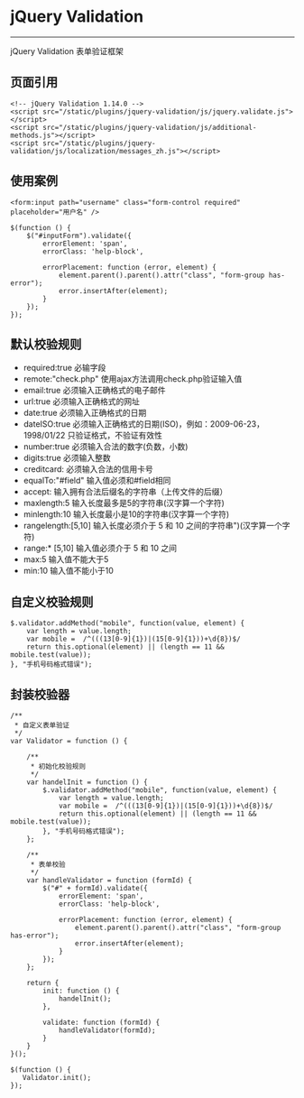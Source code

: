 # jQuery Validation

---

jQuery Validation 表单验证框架

## 页面引用

```
<!-- jQuery Validation 1.14.0 -->
<script src="/static/plugins/jquery-validation/js/jquery.validate.js"></script>
<script src="/static/plugins/jquery-validation/js/additional-methods.js"></script>
<script src="/static/plugins/jquery-validation/js/localization/messages_zh.js"></script>
```

## 使用案例

```
<form:input path="username" class="form-control required" placeholder="用户名" />

$(function () {
    $("#inputForm").validate({
        errorElement: 'span',
        errorClass: 'help-block',

        errorPlacement: function (error, element) {
            element.parent().parent().attr("class", "form-group has-error");
            error.insertAfter(element);
        }
    });
});
```

## 默认校验规则

* required:true 必输字段
* remote:"check.php" 使用ajax方法调用check.php验证输入值
* email:true 必须输入正确格式的电子邮件
* url:true 必须输入正确格式的网址
* date:true 必须输入正确格式的日期
* dateISO:true 必须输入正确格式的日期(ISO)，例如：2009-06-23，1998/01/22 只验证格式，不验证有效性
* number:true 必须输入合法的数字(负数，小数)
* digits:true 必须输入整数
* creditcard: 必须输入合法的信用卡号
* equalTo:"#field" 输入值必须和#field相同
* accept: 输入拥有合法后缀名的字符串（上传文件的后缀）
* maxlength:5 输入长度最多是5的字符串(汉字算一个字符)
* minlength:10 输入长度最小是10的字符串(汉字算一个字符)
* rangelength:[5,10] 输入长度必须介于 5 和 10 之间的字符串")(汉字算一个字符)
* range:* [5,10] 输入值必须介于 5 和 10 之间
* max:5 输入值不能大于5
* min:10 输入值不能小于10

## 自定义校验规则

```
$.validator.addMethod("mobile", function(value, element) {
    var length = value.length;
    var mobile =  /^(((13[0-9]{1})|(15[0-9]{1}))+\d{8})$/
    return this.optional(element) || (length == 11 && mobile.test(value));
}, "手机号码格式错误");
```

## 封装校验器

```
/**
 * 自定义表单验证
 */
var Validator = function () {

    /**
     * 初始化校验规则
     */
    var handelInit = function () {
        $.validator.addMethod("mobile", function(value, element) {
            var length = value.length;
            var mobile =  /^(((13[0-9]{1})|(15[0-9]{1}))+\d{8})$/
            return this.optional(element) || (length == 11 && mobile.test(value));
        }, "手机号码格式错误");
    };

    /**
     * 表单校验
     */
    var handleValidator = function (formId) {
        $("#" + formId).validate({
            errorElement: 'span',
            errorClass: 'help-block',

            errorPlacement: function (error, element) {
                element.parent().parent().attr("class", "form-group has-error");
                error.insertAfter(element);
            }
        });
    };

    return {
        init: function () {
            handelInit();
        },

        validate: function (formId) {
            handleValidator(formId);
        }
    }
}();

$(function () {
   Validator.init();
});
```